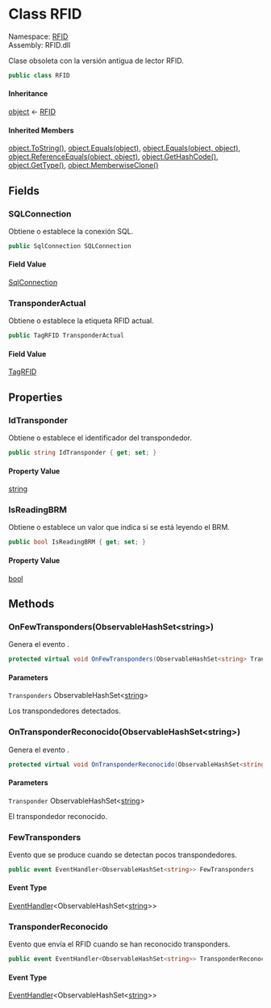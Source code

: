 # <a id="RFID_RFID"></a> Class RFID

Namespace: [RFID](RFID.md)  
Assembly: RFID.dll  

Clase obsoleta con la versión antigua de lector RFID.

```csharp
public class RFID
```

#### Inheritance

[object](https://learn.microsoft.com/dotnet/api/system.object) ← 
[RFID](RFID.RFID.md)

#### Inherited Members

[object.ToString\(\)](https://learn.microsoft.com/dotnet/api/system.object.tostring), 
[object.Equals\(object\)](https://learn.microsoft.com/dotnet/api/system.object.equals\#system\-object\-equals\(system\-object\)), 
[object.Equals\(object, object\)](https://learn.microsoft.com/dotnet/api/system.object.equals\#system\-object\-equals\(system\-object\-system\-object\)), 
[object.ReferenceEquals\(object, object\)](https://learn.microsoft.com/dotnet/api/system.object.referenceequals), 
[object.GetHashCode\(\)](https://learn.microsoft.com/dotnet/api/system.object.gethashcode), 
[object.GetType\(\)](https://learn.microsoft.com/dotnet/api/system.object.gettype), 
[object.MemberwiseClone\(\)](https://learn.microsoft.com/dotnet/api/system.object.memberwiseclone)

## Fields

### <a id="RFID_RFID_SQLConnection"></a> SQLConnection

Obtiene o establece la conexión SQL.

```csharp
public SqlConnection SQLConnection
```

#### Field Value

 [SqlConnection](https://learn.microsoft.com/dotnet/api/system.data.sqlclient.sqlconnection)

### <a id="RFID_RFID_TransponderActual"></a> TransponderActual

Obtiene o establece la etiqueta RFID actual.

```csharp
public TagRFID TransponderActual
```

#### Field Value

 [TagRFID](RFID.TagRFID.md)

## Properties

### <a id="RFID_RFID_IdTransponder"></a> IdTransponder

Obtiene o establece el identificador del transpondedor.

```csharp
public string IdTransponder { get; set; }
```

#### Property Value

 [string](https://learn.microsoft.com/dotnet/api/system.string)

### <a id="RFID_RFID_IsReadingBRM"></a> IsReadingBRM

Obtiene o establece un valor que indica si se está leyendo el BRM.

```csharp
public bool IsReadingBRM { get; set; }
```

#### Property Value

 [bool](https://learn.microsoft.com/dotnet/api/system.boolean)

## Methods

### <a id="RFID_RFID_OnFewTransponders_ObservableHashSet_System_String__"></a> OnFewTransponders\(ObservableHashSet<string\>\)

Genera el evento <xref href="RFID.RFID.FewTransponders" data-throw-if-not-resolved="false"></xref>.

```csharp
protected virtual void OnFewTransponders(ObservableHashSet<string> Transponders)
```

#### Parameters

`Transponders` ObservableHashSet<[string](https://learn.microsoft.com/dotnet/api/system.string)\>

Los transpondedores detectados.

### <a id="RFID_RFID_OnTransponderReconocido_ObservableHashSet_System_String__"></a> OnTransponderReconocido\(ObservableHashSet<string\>\)

Genera el evento <xref href="RFID.RFID.TransponderReconocido" data-throw-if-not-resolved="false"></xref>.

```csharp
protected virtual void OnTransponderReconocido(ObservableHashSet<string> Transponder)
```

#### Parameters

`Transponder` ObservableHashSet<[string](https://learn.microsoft.com/dotnet/api/system.string)\>

El transpondedor reconocido.

### <a id="RFID_RFID_FewTransponders"></a> FewTransponders

Evento que se produce cuando se detectan pocos transpondedores.

```csharp
public event EventHandler<ObservableHashSet<string>> FewTransponders
```

#### Event Type

 [EventHandler](https://learn.microsoft.com/dotnet/api/system.eventhandler\-1)<ObservableHashSet<[string](https://learn.microsoft.com/dotnet/api/system.string)\>\>

### <a id="RFID_RFID_TransponderReconocido"></a> TransponderReconocido

Evento que envía el RFID cuando se han reconocido transponders.

```csharp
public event EventHandler<ObservableHashSet<string>> TransponderReconocido
```

#### Event Type

 [EventHandler](https://learn.microsoft.com/dotnet/api/system.eventhandler\-1)<ObservableHashSet<[string](https://learn.microsoft.com/dotnet/api/system.string)\>\>

